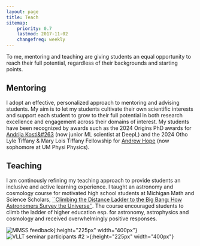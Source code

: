 ```yaml
---
layout: page
title: Teach
sitemap:
    priority: 0.7
    lastmod: 2017-11-02
    changefreq: weekly
---
```


To me, mentoring and teaching are giving students an equal opportunity to reach their full potential, regardless of their backgrounds and starting points.

## Mentoring
I adopt an effective, personalized approach to mentoring and advising students. My aim is to let my students cultivate their own scientific interests and support each student to grow to their full potential in both research excellence and engagement across their domains of interest. My students have been recognized by awards such as the 2024 Origins PhD awards for <a href="https://www.linkedin.com/in/c0smicstring/">Andrija Kosti&#263</a> (now junior ML scientist at DeepL) and the 2024 Otho Lyle Tiffany & Mary Lois Tiffany Fellowship for <a href="https://www.linkedin.com/in/andhope/">Andrew Hope</a> (now sophomore at UM Physi Physics).

## Teaching
I am continously refining my teaching approach to provide students an inclusive and active learning experience. I taught an astronomy and cosmology course for motivated high school students at Michigan Math and Science Scholars, <a href="https://sites.lsa.umich.edu/mmss/astronomy/">``Climbing the Distance Ladder to the Big Bang: How Astronomers Survey the Universe''</a>. The course encouraged students to climb the ladder of higher education esp. for astronomy, astrophysics and cosmology and received overwhelmingly positive responses.

 ![MMSS feedback](/images/MMSS_2024.png#left){:height="225px" width="400px"} ![VLLT seminar participants #2 >](/images/MMSS_2024.png#right){:height="225px" width="400px"}
